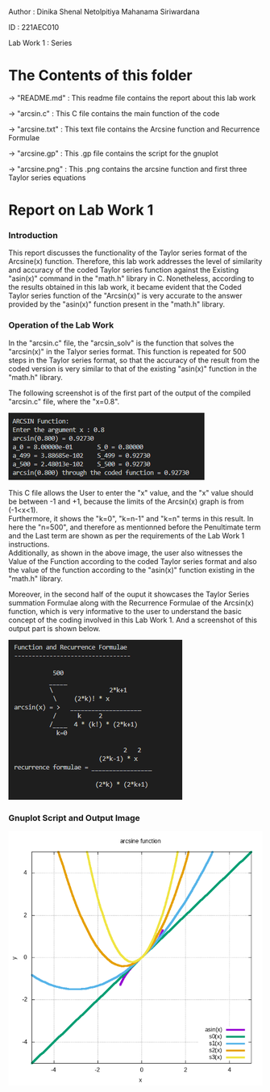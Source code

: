 Author : Dinika Shenal Netolpitiya Mahanama Siriwardana

ID : 221AEC010

Lab Work 1 : Series

# The Contents of this folder

-> "README.md" : This readme file contains the report about this lab work

-> "arcsin.c" : This C file contains the main function of the code 

-> "arcsine.txt" : This text file contains the Arcsine function and Recurrence Formulae

-> "arcsine.gp" : This .gp file contains the script for the gnuplot

-> "arcsine.png" : This .png contains the arcsine function and first three Taylor series equations

# Report on Lab Work 1

### Introduction

This report discusses the functionality of the Taylor series format of the Arcsine(x) function. Therefore, this lab work addresses the level of similarity and accuracy of the coded Taylor series function against the Existing "asin(x)" command in the "math.h" library in C. Nonetheless, according to the results obtained in this lab work, it became evident that the Coded Taylor series function of the "Arcsin(x)" is very accurate to the answer provided by the "asin(x)" function present in the "math.h" library.

### Operation of the Lab Work

In the "arcsin.c" file, the "arcsin_solv" is the function that solves the "arcsin(x)" in the Talyor series format. This function is repeated for 500 steps in the Taylor series format, so that the accuracy of the result from the coded version is very similar to that of the existing "asin(x)" function in the "math.h" library.

The following screenshot is of the first part of the output of the compiled "arcsin.c" file, where the "x=0.8".

![](sample_screenshots/first_half.png)

This C file allows the User to enter the "x" value, and the "x" value should be between -1 and +1, because the limits of the Arcsin(x) graph is from (-1<x<1).\
Furthermore, it shows the "k=0", "k=n-1" and "k=n" terms in this result. In here the "n=500", and therefore as mentionned before the Penultimate term and the Last term are shown as per the requirements of the Lab Work 1 instructions.\
Additionally, as shown in the above image, the user also witnesses the Value of the Function according to the coded Taylor series format and also the value of the function according to the "asin(x)" function existing in the "math.h" library.

Moreover, in the second half of the ouput it showcases the Taylor Series summation Formulae along with the Recurrence Formulae of the Arcsin(x) function, which is very informative to the user to understand the basic concept of the coding involved in this Lab Work 1. And a screenshot of this output part is shown below.

![](sample_screenshots/second_half.png)

### Gnuplot Script and Output Image



![](arcsine.png)
